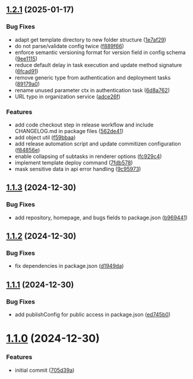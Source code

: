 ## [1.2.1](https://github.com/biemch/biem-cli/compare/1.1.3...1.2.1) (2025-01-17)


### Bug Fixes

* adapt get template directory to new folder structure ([1e7af29](https://github.com/biemch/biem-cli/commit/1e7af2994c584e039002730d7e49954edd1d18ba))
* do not parse/validate config twice ([f889f66](https://github.com/biemch/biem-cli/commit/f889f66073b64b77de28ee56688a3b8e0ddb9c8e))
* enforce semantic versioning format for version field in config schema ([9ee1115](https://github.com/biemch/biem-cli/commit/9ee11151b3733c8e4ca52596422a25b559dcf36b))
* reduce default delay in task execution and update method signature ([6fcad91](https://github.com/biemch/biem-cli/commit/6fcad91e90926137dcd6dc41a02fa3657294fa41))
* remove generic type from authentication and deployment tasks ([89179a0](https://github.com/biemch/biem-cli/commit/89179a0a88b3e604dce089e81f9b6698e8f72b95))
* rename unused parameter ctx in authentication task ([6d8a762](https://github.com/biemch/biem-cli/commit/6d8a7624eaf908bf886229287116e63cb9cab551))
* URL typo in organization service ([adce26f](https://github.com/biemch/biem-cli/commit/adce26f83b9144f1c1a6dffa115f2e812ceee845))


### Features

* add code checkout step in release workflow and include CHANGELOG.md in package files ([562de41](https://github.com/biemch/biem-cli/commit/562de41220ef3a8853a1537877abfaacbf5f184a))
* add object util ([f59bbaa](https://github.com/biemch/biem-cli/commit/f59bbaaa920906177769a00107e667fd68a7d099))
* add release automation script and update commitizen configuration ([f84856e](https://github.com/biemch/biem-cli/commit/f84856ee13dcc8a64235a4e7baf04db6f16aec4f))
* enable collapsing of subtasks in renderer options ([fc929c4](https://github.com/biemch/biem-cli/commit/fc929c423c0cd979724079ddb3a35ccefd979635))
* implement template deploy command ([7fdb578](https://github.com/biemch/biem-cli/commit/7fdb578eba82379319002eaeb30ba32021e21fa7))
* mask sensitive data in api error handling ([9c95973](https://github.com/biemch/biem-cli/commit/9c959734571f11e00039e64ddc012a25b31f72d2))



## [1.1.3](https://github.com/biemch/biem-cli/compare/1.1.2...1.1.3) (2024-12-30)


### Bug Fixes

* add repository, homepage, and bugs fields to package.json ([b969441](https://github.com/biemch/biem-cli/commit/b9694414c5d4f70e669e5020d3abd4411e314d7b))



## [1.1.2](https://github.com/biemch/biem-cli/compare/1.1.1...1.1.2) (2024-12-30)


### Bug Fixes

* fix dependencies in package.json ([d1949da](https://github.com/biemch/biem-cli/commit/d1949dad0f72d7a93b328427f24259049f70a93d))



## [1.1.1](https://github.com/biemch/biem-cli/compare/1.1.0...1.1.1) (2024-12-30)


### Bug Fixes

* add publishConfig for public access in package.json ([ed745b0](https://github.com/biemch/biem-cli/commit/ed745b07025947b182d60b334c72f966db32134d))



# [1.1.0](https://github.com/biemch/biem-cli/compare/705d39a90cfea2fc76ca8ab38f368d6f8fae79fd...1.1.0) (2024-12-30)


### Features

* initial commit ([705d39a](https://github.com/biemch/biem-cli/commit/705d39a90cfea2fc76ca8ab38f368d6f8fae79fd))



